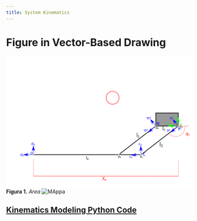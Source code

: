 ```yaml
---
title: System Kinematics
---
```


# Figure in Vector-Based Drawing

![Annotated Figure](/AnnotatedFigure.svg)
**Figura 1.** _Area_
![MAppa](/Mappa.jpg)



## [Kinematics Modeling Python Code](https://nbviewer.jupyter.org/github/cvignola95/cvignola95.github.io/blob/main/System%20Kinematics.ipynb)
